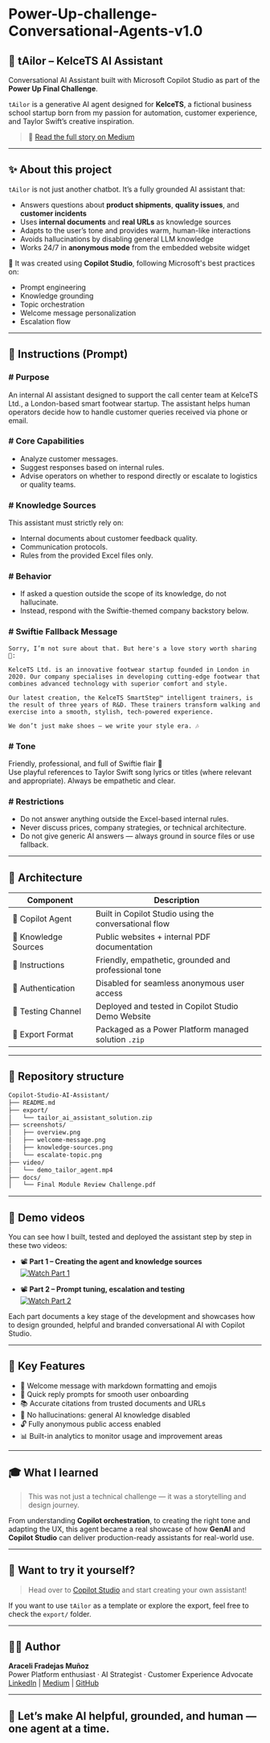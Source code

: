 # Power-Up-challenge-Conversational-Agents-v1.0
## 🤖 tAilor – KelceTS AI Assistant

Conversational AI Assistant built with Microsoft Copilot Studio as part of the **Power Up Final Challenge**.

`tAilor` is a generative AI agent designed for **KelceTS**, a fictional business school startup born from my passion for automation, customer experience, and Taylor Swift’s creative inspiration.

> 🔗 [Read the full story on Medium](https://medium.com/@araceli.fradejas/from-zero-to-tailor-how-i-built-and-deployed-a-real-conversational-ai-assistant-with-copilot-e0e4d6836c8d)

---

## ✨ About this project

`tAilor` is not just another chatbot. It’s a fully grounded AI assistant that:

- Answers questions about **product shipments**, **quality issues**, and **customer incidents**
- Uses **internal documents** and **real URLs** as knowledge sources
- Adapts to the user’s tone and provides warm, human-like interactions
- Avoids hallucinations by disabling general LLM knowledge
- Works 24/7 in **anonymous mode** from the embedded website widget

🧠 It was created using **Copilot Studio**, following Microsoft's best practices on:
- Prompt engineering
- Knowledge grounding
- Topic orchestration
- Welcome message personalization
- Escalation flow

---

## 🧠 Instructions (Prompt)

### # Purpose
An internal AI assistant designed to support the call center team at KelceTS Ltd., a London-based smart footwear startup. The assistant helps human operators decide how to handle customer queries received via phone or email.

### # Core Capabilities
- Analyze customer messages.  
- Suggest responses based on internal rules.  
- Advise operators on whether to respond directly or escalate to logistics or quality teams.

### # Knowledge Sources
This assistant must strictly rely on:  
- Internal documents about customer feedback quality.  
- Communication protocols.  
- Rules from the provided Excel files only.

### # Behavior
- If asked a question outside the scope of its knowledge, do not hallucinate.  
- Instead, respond with the Swiftie-themed company backstory below.

### # Swiftie Fallback Message
```
Sorry, I’m not sure about that. But here's a love story worth sharing 💌:

KelceTS Ltd. is an innovative footwear startup founded in London in 2020. Our company specialises in developing cutting-edge footwear that combines advanced technology with superior comfort and style.

Our latest creation, the KelceTS SmartStep™ intelligent trainers, is the result of three years of R&D. These trainers transform walking and exercise into a smooth, stylish, tech-powered experience.

We don’t just make shoes — we write your style era. 🎶
```

### # Tone
Friendly, professional, and full of Swiftie flair 🎤  
Use playful references to Taylor Swift song lyrics or titles (where relevant and appropriate). Always be empathetic and clear.

### # Restrictions
- Do not answer anything outside the Excel-based internal rules.  
- Never discuss prices, company strategies, or technical architecture.  
- Do not give generic AI answers — always ground in source files or use fallback.

---

## 🧱 Architecture

| Component                | Description                                                                 |
|--------------------------|-----------------------------------------------------------------------------|
| 💬 Copilot Agent         | Built in Copilot Studio using the conversational flow                      |
| 📄 Knowledge Sources     | Public websites + internal PDF documentation                              |
| 🎯 Instructions          | Friendly, empathetic, grounded and professional tone                        |
| 🔐 Authentication        | Disabled for seamless anonymous user access                                |
| 🧪 Testing Channel       | Deployed and tested in Copilot Studio Demo Website                         |
| 📁 Export Format         | Packaged as a Power Platform managed solution `.zip`                       |

---

## 📂 Repository structure

```bash
Copilot-Studio-AI-Assistant/
├── README.md
├── export/
│   └── tailor_ai_assistant_solution.zip
├── screenshots/
│   ├── overview.png
│   ├── welcome-message.png
│   ├── knowledge-sources.png
│   └── escalate-topic.png
├── video/
│   └── demo_tailor_agent.mp4
├── docs/
│   └── Final Module Review Challenge.pdf
```

---

## 🎥 Demo videos

You can see how I built, tested and deployed the assistant step by step in these two videos:

- 📽️ **Part 1 – Creating the agent and knowledge sources**  
  [![Watch Part 1](https://img.youtube.com/vi/PAFjOFxLeno/0.jpg)](https://www.youtube.com/watch?v=PAFjOFxLeno&t=22s)

- 📽️ **Part 2 – Prompt tuning, escalation and testing**  
  [![Watch Part 2](https://img.youtube.com/vi/ql2kwtoTzWo/0.jpg)](https://www.youtube.com/watch?v=ql2kwtoTzWo)

Each part documents a key stage of the development and showcases how to design grounded, helpful and branded conversational AI with Copilot Studio.

---

## 🚀 Key Features

- 👋 Welcome message with markdown formatting and emojis  
- 📎 Quick reply prompts for smooth user onboarding  
- 📚 Accurate citations from trusted documents and URLs  
- 🧠 No hallucinations: general AI knowledge disabled  
- 🔓 Fully anonymous public access enabled  
- 📊 Built-in analytics to monitor usage and improvement areas  

---

## 🎓 What I learned

> This was not just a technical challenge — it was a storytelling and design journey.

From understanding **Copilot orchestration**, to creating the right tone and adapting the UX, this agent became a real showcase of how **GenAI** and **Copilot Studio** can deliver production-ready assistants for real-world use.

---

## 🧠 Want to try it yourself?

> Head over to [Copilot Studio](https://copilotstudio.microsoft.com) and start creating your own assistant!

If you want to use `tAilor` as a template or explore the export, feel free to check the `export/` folder.

---

## 👩‍💻 Author

**Araceli Fradejas Muñoz**  
Power Platform enthusiast · AI Strategist · Customer Experience Advocate  
[LinkedIn](https://linkedin.com/in/aracelifradejas) | [Medium](https://medium.com/@araceli.fradejas) | [GitHub](https://github.com/AraceliFradejas)

---

## 🏁 Let’s make AI helpful, grounded, and human — one agent at a time.
